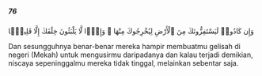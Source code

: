 ##### 76

<span class="ayah">وَإِن كَادُوا۟ لَيَسْتَفِزُّونَكَ مِنَ ٱلْأَرْضِ لِيُخْرِجُوكَ مِنْهَا ۖ وَإِذًۭا لَّا يَلْبَثُونَ خِلَٰفَكَ إِلَّا قَلِيلًۭا</span>

<span class="ayah_translation">Dan sesungguhnya benar-benar mereka hampir membuatmu gelisah di negeri (Mekah) untuk mengusirmu daripadanya dan kalau terjadi demikian, niscaya sepeninggalmu mereka tidak tinggal, melainkan sebentar saja.</span>
